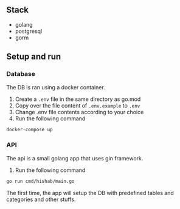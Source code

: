 ## Stack

- golang
- postgresql
- gorm

## Setup and run

### Database

The DB is ran using a docker container.

1. Create a `.env` file in the same directory as go.mod
2. Copy over the file content of `.env.example` to `.env`
3. Change .env file contents according to your choice
4. Run the following command

```bash
docker-compose up
```

### API

The api is a small golang app that uses gin framework.

1. Run the following command

```bash
go run cmd/hishab/main.go
```

The first time, the app will setup the DB with predefined tables and categories and other stuffs.
